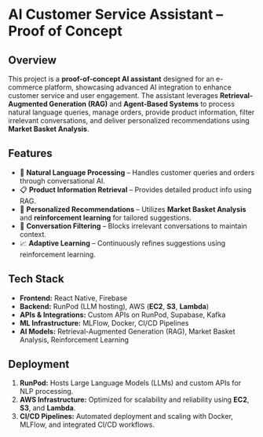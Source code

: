 # AI Customer Service Assistant – Proof of Concept

## Overview
This project is a **proof-of-concept AI assistant** designed for an e-commerce platform, showcasing advanced AI integration to enhance customer service and user engagement. The assistant leverages **Retrieval-Augmented Generation (RAG)** and **Agent-Based Systems** to process natural language queries, manage orders, provide product information, filter irrelevant conversations, and deliver personalized recommendations using **Market Basket Analysis**.

## Features
- 💬 **Natural Language Processing** – Handles customer queries and orders through conversational AI.  
- 📋 **Product Information Retrieval** – Provides detailed product info using RAG.  
- 🛒 **Personalized Recommendations** – Utilizes **Market Basket Analysis** and **reinforcement learning** for tailored suggestions.  
- 🚫 **Conversation Filtering** – Blocks irrelevant conversations to maintain context.  
- 📈 **Adaptive Learning** – Continuously refines suggestions using reinforcement learning.

## Tech Stack
- **Frontend:** React Native, Firebase  
- **Backend:** RunPod (LLM hosting), AWS (**EC2**, **S3**, **Lambda**)  
- **APIs & Integrations:** Custom APIs on RunPod, Supabase, Kafka  
- **ML Infrastructure:** MLFlow, Docker, CI/CD Pipelines  
- **AI Models:** Retrieval-Augmented Generation (RAG), Market Basket Analysis, Reinforcement Learning

## Deployment
1. **RunPod:** Hosts Large Language Models (LLMs) and custom APIs for NLP processing.  
2. **AWS Infrastructure:** Optimized for scalability and reliability using **EC2**, **S3**, and **Lambda**.  
3. **CI/CD Pipelines:** Automated deployment and scaling with Docker, MLFlow, and integrated CI/CD workflows.
